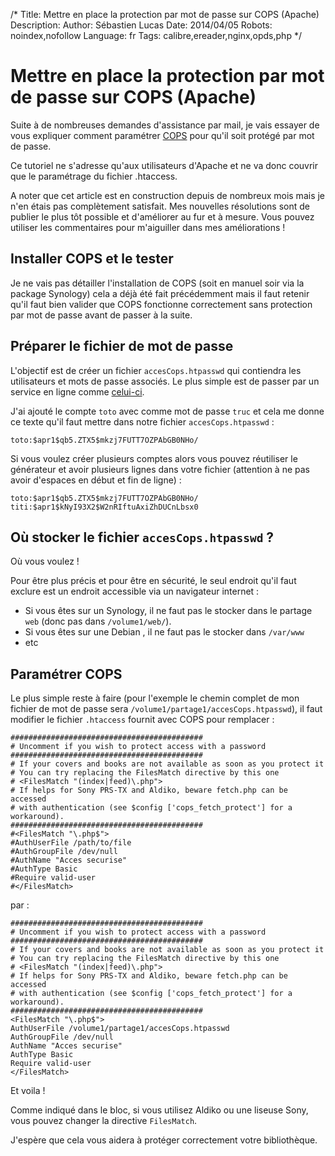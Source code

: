 /*
Title: Mettre en place la protection par mot de passe sur COPS (Apache)
Description: 
Author: Sébastien Lucas
Date: 2014/04/05
Robots: noindex,nofollow
Language: fr
Tags: calibre,ereader,nginx,opds,php
*/
# Mettre en place la protection par mot de passe sur COPS (Apache)

Suite à de nombreuses demandes d'assistance par mail, je vais essayer de vous expliquer comment paramétrer [COPS](//blog.slucas.fr/fr/oss/calibre-opds-php-server) pour qu'il soit protégé par mot de passe.

Ce tutoriel ne s'adresse qu'aux utilisateurs d'Apache et ne va donc couvrir que le paramétrage du fichier .htaccess.

A noter que cet article est en construction depuis de nombreux mois mais je n'en étais pas complètement satisfait. Mes nouvelles résolutions sont de publier le plus tôt possible et d'améliorer au fur et à mesure. Vous pouvez utiliser les commentaires pour m'aiguiller dans mes améliorations !

## Installer COPS et le tester

Je ne vais pas détailler l'installation de COPS (soit en manuel soir via la package Synology) cela a déjà été fait précédemment mais il faut retenir qu'il faut bien valider que COPS fonctionne correctement sans protection par mot de passe avant de passer à la suite.

## Préparer le fichier de mot de passe

L'objectif est de créer un fichier `accesCops.htpasswd` qui contiendra les utilisateurs et mots de passe associés. Le plus simple est de passer par un service en ligne comme [celui-ci](http://www.htaccesstools.com/htpasswd-generator/).

J'ai ajouté le compte `toto` avec comme mot de passe `truc` et cela me donne ce texte qu'il faut mettre dans notre fichier `accesCops.htpasswd` :

```
toto:$apr1$qb5.ZTX5$mkzj7FUTT7OZPAbGB0NHo/
```

Si vous voulez créer plusieurs comptes alors vous pouvez réutiliser le générateur et avoir plusieurs lignes dans votre fichier (attention à ne pas avoir d'espaces en début et fin de ligne) :

```
toto:$apr1$qb5.ZTX5$mkzj7FUTT7OZPAbGB0NHo/
titi:$apr1$kNyI93X2$W2nRIftuAxiZhDUCnLbsx0
```

## Où stocker le fichier `accesCops.htpasswd` ?

Où vous voulez !

Pour être plus précis et pour être en sécurité, le seul endroit qu'il faut exclure est un endroit accessible via un navigateur internet :

 * Si vous êtes sur un Synology, il ne faut pas le stocker dans le partage `web` (donc pas dans `/volume1/web/`).
 * Si vous êtes sur une Debian , il ne faut pas le stocker dans `/var/www`
 * etc

## Paramétrer COPS

Le plus simple reste à faire (pour l'exemple le chemin complet de mon fichier de mot de passe sera `/volume1/partage1/accesCops.htpasswd`), il faut modifier le fichier `.htaccess` fournit avec COPS pour remplacer :

```
###########################################
# Uncomment if you wish to protect access with a password
###########################################
# If your covers and books are not available as soon as you protect it
# You can try replacing the FilesMatch directive by this one
# <FilesMatch "(index|feed)\.php">
# If helps for Sony PRS-TX and Aldiko, beware fetch.php can be accessed
# with authentication (see $config ['cops_fetch_protect'] for a workaround).
###########################################
#<FilesMatch "\.php$">
#AuthUserFile /path/to/file
#AuthGroupFile /dev/null
#AuthName "Acces securise"
#AuthType Basic
#Require valid-user
#</FilesMatch>
```

par :

```
###########################################
# Uncomment if you wish to protect access with a password
###########################################
# If your covers and books are not available as soon as you protect it
# You can try replacing the FilesMatch directive by this one
# <FilesMatch "(index|feed)\.php">
# If helps for Sony PRS-TX and Aldiko, beware fetch.php can be accessed
# with authentication (see $config ['cops_fetch_protect'] for a workaround).
###########################################
<FilesMatch "\.php$">
AuthUserFile /volume1/partage1/accesCops.htpasswd
AuthGroupFile /dev/null
AuthName "Acces securise"
AuthType Basic
Require valid-user
</FilesMatch>
```

Et voila !

Comme indiqué dans le bloc, si vous utilisez Aldiko ou une liseuse Sony, vous pouvez changer la directive `FilesMatch`.

J'espère que cela vous aidera à protéger correctement votre bibliothèque.